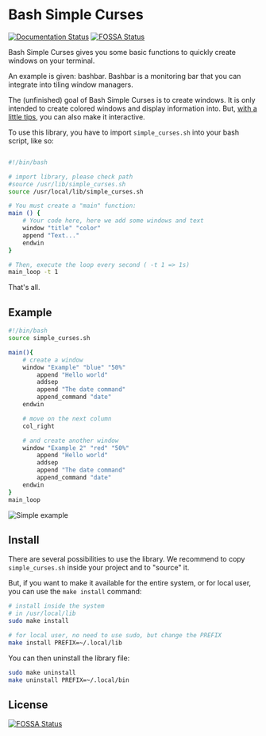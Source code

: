 # Bash Simple Curses

[![Documentation Status](https://readthedocs.org/projects/bashsimplecurses/badge/?version=master)](https://bashsimplecurses.readthedocs.io/en/master/?badge=master)
[![FOSSA Status](https://app.fossa.io/api/projects/git%2Bgithub.com%2Fmetal3d%2Fbashsimplecurses.svg?type=shield)](https://app.fossa.io/projects/git%2Bgithub.com%2Fmetal3d%2Fbashsimplecurses?ref=badge_shield)
                

Bash Simple Curses gives you some basic functions to quickly create windows on your terminal.

An example is given: bashbar. Bashbar is a monitoring bar that you can integrate into tiling window managers.

The (unfinished) goal of Bash Simple Curses is to create windows. It is only intended to create colored windows and display information into. But, [with a little tips](https://bashsimplecurses.readthedocs.io/en/master/tips/), you can also make it interactive.

To use this library, you have to import `simple_curses.sh` into your bash script, like so:

```bash

#!/bin/bash

# import library, please check path
#source /usr/lib/simple_curses.sh
source /usr/local/lib/simple_curses.sh

# You must create a "main" function:
main () {
    # Your code here, here we add some windows and text
    window "title" "color"
    append "Text..."
    endwin
}

# Then, execute the loop every second ( -t 1 => 1s)
main_loop -t 1
```

That's all.


## Example

```bash
#!/bin/bash
source simple_curses.sh

main(){
    # create a window
    window "Example" "blue" "50%"
        append "Hello world"
        addsep
        append "The date command"
        append_command "date"
    endwin

    # move on the next column
    col_right

    # and create another window
    window "Example 2" "red" "50%"
        append "Hello world"
        addsep
        append "The date command"
        append_command "date"
    endwin
}
main_loop
```

![Simple example](docs/images/bsc-example.png)


## Install

There are several possibilities to use the library. We recommend to copy `simple_curses.sh` inside your project and to "source" it.

But, if you want to make it available for the entire system, or for local user, you can use the `make install` command:

```bash
# install inside the system
# in /usr/local/lib
sudo make install

# for local user, no need to use sudo, but change the PREFIX
make install PREFIX=~/.local/lib
```

You can then uninstall the library file:

```bash
sudo make uninstall
make uninstall PREFIX=~/.local/bin
```

## License
[![FOSSA Status](https://app.fossa.io/api/projects/git%2Bgithub.com%2Fmetal3d%2Fbashsimplecurses.svg?type=large)](https://app.fossa.io/projects/git%2Bgithub.com%2Fmetal3d%2Fbashsimplecurses?ref=badge_large)
